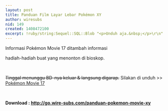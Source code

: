 ```yaml
---
layout: post
title: Panduan Film Layar Lebar Pokémon XY
author: wiresubs
nid: 149
created: 1408472100
excerpt: !ruby/string:Sequel::SQL::Blob "<p>Unduh aja.&nbsp;</p>\r\n"
---
```

<p class="rtecenter">Informasi&nbsp;Pokémon Movie 17 ditambah informasi&nbsp;<br />
hadiah-hadiah&nbsp;buat yang menonton di bioskop.</p>

<p class="rtecenter"><br />
<s>Tinggal menunggu BD-nya keluar &amp; langsung digarap.</s>&nbsp;Silakan di unduh >> <a href="Pokemon_Movie_17_Subtitle_Indonesia" target="_blank">Pokémon Movie 17</a></p>

<p class="rtecenter"><br />
<strong>Download :&nbsp;<a href="http://go.wire-subs.com/panduan-pokemon-movie-xy" target="_blank">http://go.wire-subs.com/panduan-pokemon-movie-xy</a></strong></p>
